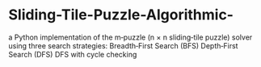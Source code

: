 # Sliding-Tile-Puzzle-Algorithmic-
a Python implementation of the m‑puzzle (n × n sliding‑tile puzzle) solver using three search strategies:  Breadth‑First Search (BFS)  Depth‑First Search (DFS)  DFS with cycle checking
